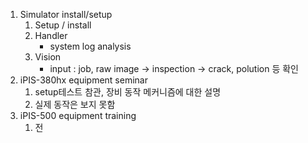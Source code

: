 1. Simulator install/setup
	1) Setup / install
	2) Handler
		- system log analysis
	3) Vision
		- input : job, raw image -> inspection -> crack, polution 등 확인
2. iPIS-380hx equipment seminar
	1) setup테스트 참관, 장비 동작 메커니즘에 대한 설명
	2) 실제 동작은 보지 못함
3. iPIS-500 equipment training
	1) 전